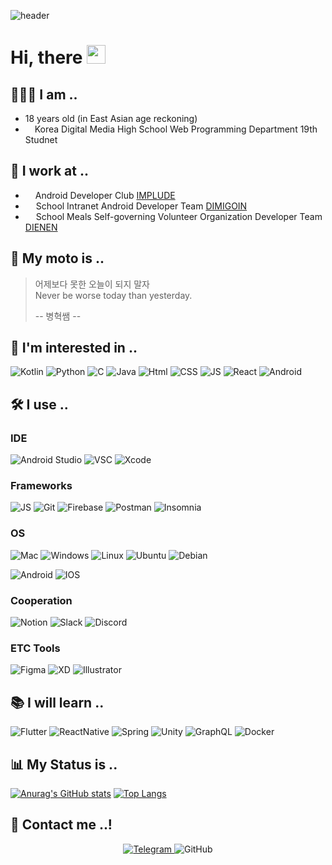 ![header](https://img.freepik.com/free-vector/realistic-beautiful-sea-view-summer-vacation-concept_1262-11902.jpg) 
# Hi, there <img src="https://raw.githubusercontent.com/MartinHeinz/MartinHeinz/master/wave.gif" width="30px">

## 🧑🏻‍💻 I am ..
* 18 years old (in East Asian age reckoning)
*  <img src="https://dimigo.hs.kr/files/attach/xeicon/favicon.ico" width="11px"> Korea Digital Media High School Web Programming Department 19th Studnet

## 💼 I work at ..
* <img src="https://implude.com//favicon/apple-icon-57x57.png" width="12px"> Android Developer Club [IMPLUDE](https://implude.com/)
* <img src="https://dimigo.in/static/icons/favicon-96x96.png" width="13px"> School Intranet Android Developer Team [DIMIGOIN](https://github.com/dimigoin)
* <img src="https://avatars.githubusercontent.com/u/84033302" width="13px"> School Meals Self-governing Volunteer Organization Developer Team [DIENEN](https://github.com/dienen-dev)

## 📜 My moto is ..
> 어제보다 못한 오늘이 되지 말자 <br>
> Never be worse today than yesterday.
> 
> -- 병혁쌤 --

## 🥰 I'm interested in ..
<img alt="Kotlin" src="https://img.shields.io/badge/kotlin-%230095D5.svg?style=for-the-badge&logo=kotlin&logoColor=white"/> <img alt="Python" src="https://img.shields.io/badge/Python-3776AB?style=for-the-badge&logo=python&logoColor=white"/> <img alt="C" src="https://img.shields.io/badge/C-00599C?style=for-the-badge&logo=c&logoColor=white"/> <img alt="Java" src="https://img.shields.io/badge/Java-ED8B00?style=for-the-badge&logo=java&logoColor=white"/> <img alt="Html" src="https://img.shields.io/badge/HTML5-E34F26?style=for-the-badge&logo=html5&logoColor=white"/> <img alt="CSS" src="https://img.shields.io/badge/CSS3-1572B6?style=for-the-badge&logo=css3&logoColor=white"/> <img alt="JS" src="https://img.shields.io/badge/JavaScript-F7DF1E?style=for-the-badge&logo=javascript&logoColor=black"/> <img alt="React" src="https://img.shields.io/badge/React-20232A?style=for-the-badge&logo=react&logoColor=61DAFB"/> <img alt="Android" src="https://img.shields.io/badge/Android-3DDC84?style=for-the-badge&logo=android&logoColor=white"/>


## 🛠 I use ..
### IDE
<img alt="Android Studio" src="https://img.shields.io/badge/Android_Studio-3DDC84?style=for-the-badge&logo=android-studio&logoColor=white"> <img alt="VSC" src="https://img.shields.io/badge/Visual_Studio_Code-0078D4?style=for-the-badge&logo=visual%20studio%20code&logoColor=white"> <img alt="Xcode" src="https://img.shields.io/badge/Xcode-007ACC?style=for-the-badge&logo=Xcode&logoColor=white"/>

### Frameworks
<img alt="JS" src="https://img.shields.io/badge/fastapi-109989?style=for-the-badge&logo=FASTAPI&logoColor=white"/> <img alt="Git" src="https://img.shields.io/badge/Git-F05032?style=for-the-badge&logo=git&logoColor=white"/> <img alt="Firebase" src="https://img.shields.io/badge/firebase-ffca28?style=for-the-badge&logo=firebase&logoColor=black"/> <img alt="Postman" src="https://img.shields.io/badge/Postman-FF6C37?style=for-the-badge&logo=Postman&logoColor=white"/> <img alt="Insomnia" src="https://img.shields.io/badge/Insomnia-5849be?style=for-the-badge&logo=Insomnia&logoColor=white"/>

### OS
<img alt="Mac" src="https://img.shields.io/badge/MacOS-999999?style=for-the-badge&logo=apple&logoColor=white"/> <img alt="Windows" src="https://img.shields.io/badge/Windows-0078D6?style=for-the-badge&logo=windows&logoColor=white"/> <img alt="Linux" src="https://img.shields.io/badge/Linux-FCC624?style=for-the-badge&logo=linux&logoColor=black"/> <img alt="Ubuntu" src="https://img.shields.io/badge/Ubuntu-E95420?style=for-the-badge&logo=ubuntu&logoColor=white"/> <img alt="Debian" src="https://img.shields.io/badge/Debian-A81D33?style=for-the-badge&logo=debian&logoColor=white"/> 

<img alt="Android" src="https://img.shields.io/badge/Android-3DDC84?style=for-the-badge&logo=android&logoColor=white"/> <img alt="IOS" src="https://img.shields.io/badge/iOS-000000?style=for-the-badge&logo=ios&logoColor=white"/>

### Cooperation
<img alt="Notion" src="https://img.shields.io/badge/Notion-000000?style=for-the-badge&logo=notion&logoColor=white"/> <img alt="Slack" src="https://img.shields.io/badge/Slack-4A154B?style=for-the-badge&logo=slack&logoColor=white" /> <img alt="Discord" src="https://img.shields.io/badge/discord-%237289DA.svg?style=for-the-badge&logo=discord&logoColor=white"/>

### ETC Tools
<img alt="Figma" src="https://img.shields.io/badge/Figma-F24E1E?style=for-the-badge&logo=figma&logoColor=white"/> <img alt="XD" src="https://img.shields.io/badge/Adobe%20XD-FF61F6?style=for-the-badge&logo=Adobe%20XD&logoColor=white"/> <img alt="Illustrator" src="https://img.shields.io/badge/Adobe%20Illustrator-FF9A00?style=for-the-badge&logo=adobe%20illustrator&logoColor=white"/>

## 📚 I will learn ..
<img alt="Flutter" src="https://img.shields.io/badge/Flutter-02569B?style=for-the-badge&logo=flutter&logoColor=white"/> <img alt="ReactNative" src="https://img.shields.io/badge/React_Native-20232A?style=for-the-badge&logo=react&logoColor=61DAFB"/> <img alt="Spring" src="https://img.shields.io/badge/Spring-6DB33F?style=for-the-badge&logo=spring&logoColor=white"/> <img alt="Unity" src="https://img.shields.io/badge/Unity-100000?style=for-the-badge&logo=unity&logoColor=white"/> <img alt="GraphQL" src="https://img.shields.io/badge/GraphQl-E10098?style=for-the-badge&logo=graphql&logoColor=white"/> <img alt="Docker" src="https://img.shields.io/badge/Docker-2CA5E0?style=for-the-badge&logo=docker&logoColor=white"/>

## 📊 My Status is ..
[![Anurag's GitHub stats](https://github-readme-stats.vercel.app/api?username=gijuno&count_private=true&show_icons=true&bg_color=angle,4BC4E5,4BC4E5,B4DBE5,EACE97,EACE97&title_color=FFFFFF&text_color=ECF4FF&icon_color=FFFFFF)](https://github.com/anuraghazra/github-readme-stats)
[![Top Langs](https://github-readme-stats.vercel.app/api/top-langs/?username=Gijuno&langs_count=10&count_private=true&show_icons=true&bg_color=angle,4BC4E5,4BC4E5,B4DBE5,EACE97,EACE97&title_color=FFFFFF&text_color=FFFFFF&icon_color=FFFFFF&layout=compact)](https://github.com/anuraghazra/github-readme-stats)

## 📱 Contact me ..!
<p align="center">
	<a href="https://naver.com" target="_blank">
		<img alt="Telegram" src="https://img.shields.io/badge/Telegram-2CA5E0?style=for-the-badge&logo=telegram&logoColor=white"/> 
	</a>
	 <img alt="GitHub" src="https://img.shields.io/badge/github-%23121011.svg?style=for-the-badge&logo=github&logoColor=white"/>
	
</p>

